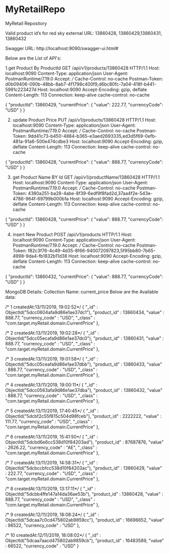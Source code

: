 # MyRetailRepo
MyRetail Repository

Valid product id’s for red sky external URL:
13860428, 13860429,13860431, 13860432

Swagger URL:
http://localhost:9090/swagger-ui.html#

Below are the List of API's:

1.get Product By ProductId
GET /api/v1/products/13860428 HTTP/1.1
Host: localhost:9090
Content-Type: application/json
User-Agent: PostmanRuntime/7.19.0
Accept: */*
Cache-Control: no-cache
Postman-Token: d0b09406-090b-48bb-8ab7-4f1798c400f9,d6bc80fc-7a04-418f-b441-5991c223427d
Host: localhost:9090
Accept-Encoding: gzip, deflate
Content-Length: 113
Connection: keep-alive
cache-control: no-cache

{
    "productId": 13860429,
    "currentPrice": {
        "value": 222.77,
        "currencyCode": "USD"
    }
}

2. update Product Price
PUT /api/v1/products/13860428 HTTP/1.1
Host: localhost:9090
Content-Type: application/json
User-Agent: PostmanRuntime/7.19.0
Accept: */*
Cache-Control: no-cache
Postman-Token: 9dd41c73-b450-4884-b365-e3aed2693335,ed3d5f69-0efb-481a-91a6-500e474cdbe3
Host: localhost:9090
Accept-Encoding: gzip, deflate
Content-Length: 113
Connection: keep-alive
cache-control: no-cache

{
    "productId": 13860428,
    "currentPrice": {
        "value": 888.77,
        "currencyCode": "USD"
    }
}

3. get Product Name BY Id
GET /api/v1/productName/13860428 HTTP/1.1
Host: localhost:9090
Content-Type: application/json
User-Agent: PostmanRuntime/7.19.0
Accept: */*
Cache-Control: no-cache
Postman-Token: 4380a251-ba28-4abe-8f39-6edf9f8fad2d,37aa4f2e-543e-4786-964f-69799b000b1a
Host: localhost:9090
Accept-Encoding: gzip, deflate
Content-Length: 113
Connection: keep-alive
cache-control: no-cache

{
    "productId": 13860428,
    "currentPrice": {
        "value": 888.77,
        "currencyCode": "USD"
    }
}

4. insert New Product
POST /api/v1/products HTTP/1.1
Host: localhost:9090
Content-Type: application/json
User-Agent: PostmanRuntime/7.19.0
Accept: */*
Cache-Control: no-cache
Postman-Token: f82c3f76-4c49-4d35-8f66-940072097823,5f95bb80-7b65-4998-9da4-fb1832b11d38
Host: localhost:9090
Accept-Encoding: gzip, deflate
Content-Length: 113
Connection: keep-alive
cache-control: no-cache

{
    "productId": 13860432,
    "currentPrice": {
        "value": 888.77,
        "currencyCode": "USD"
    }
}

MongoDB Details:
Collection Name: current_price
Below are the Available  data:

/* 1 createdAt:13/11/2019, 19:02:52*/
{
	"_id" : ObjectId("5dcc0604afa9d86e1ae37dc1"),
	"product_id" : 13860434,
	"value" : 888.77,
	"currency_code" : "USD",
	"_class" : "com.target.myRetail.domain.CurrentPrice"
},

/* 2 createdAt:13/11/2019, 19:02:28*/
{
	"_id" : ObjectId("5dcc05ecafa9d86e1ae37dc0"),
	"product_id" : 13860431,
	"value" : 888.77,
	"currency_code" : "USD",
	"_class" : "com.target.myRetail.domain.CurrentPrice"
},

/* 3 createdAt:13/11/2019, 19:01:58*/
{
	"_id" : ObjectId("5dcc05ceafa9d86e1ae37dbb"),
	"product_id" : 13860433,
	"value" : 888.77,
	"currency_code" : "USD",
	"_class" : "com.target.myRetail.domain.CurrentPrice"
},

/* 4 createdAt:13/11/2019, 19:00:11*/
{
	"_id" : ObjectId("5dcc0563afa9d86e1ae37dba"),
	"product_id" : 13860432,
	"value" : 888.77,
	"currency_code" : "USD",
	"_class" : "com.target.myRetail.domain.CurrentPrice"
},

/* 5 createdAt:13/11/2019, 17:40:45*/
{
	"_id" : ObjectId("5dcbf2c55f815c504d98fceb"),
	"product_id" : 2222222,
	"value" : 111.77,
	"currency_code" : "USD",
	"_class" : "com.target.myRetail.domain.CurrentPrice"
},

/* 6 createdAt:13/11/2019, 15:41:50*/
{
	"_id" : ObjectId("5dcbd6e6cc538d10f84203ad"),
	"product_id" : 87687876,
	"value" : 2626.22,
	"currency_code" : "AE",
	"_class" : "com.target.myRetail.domain.CurrentPrice"
},

/* 7 createdAt:13/11/2019, 14:58:31*/
{
	"_id" : ObjectId("5dcbccbfcc538d10f84203ac"),
	"product_id" : 13860429,
	"value" : 222.77,
	"currency_code" : "USD",
	"_class" : "com.target.myRetail.domain.CurrentPrice"
},

/* 8 createdAt:13/11/2019, 13:17:11*/
{
	"_id" : ObjectId("5dcbb4ffe147a14da36ae53b"),
	"product_id" : 13860428,
	"value" : 888.77,
	"currency_code" : "USD",
	"_class" : "com.target.myRetail.domain.CurrentPrice"
},

/* 9 createdAt:12/11/2019, 18:08:24*/
{
	"_id" : ObjectId("5dcaa7c0cd475802ab9859cc"),
	"product_id" : 16696652,
	"value" : 96522,
	"currency_code" : "USD"
},

/* 10 createdAt:12/11/2019, 18:08:02*/
{
	"_id" : ObjectId("5dcaa7aacd475802ab9859cb"),
	"product_id" : 16483589,
	"value" : 66522,
	"currency_code" : "USD"
}